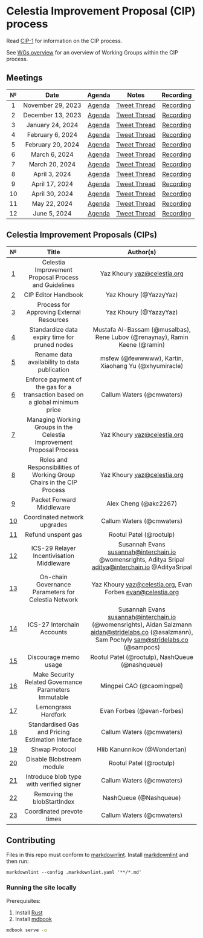 # Celestia Improvement Proposal (CIP) process

Read [CIP-1](./cip-1.md) for information on the CIP process.

See [WGs overview](../wgs/overview.md) for an overview of Working Groups within the CIP process.

## Meetings

| №  |       Date        |                          Agenda                          |                                   Notes                                   |                            Recording                            |
|:--:|:-----------------:|:--------------------------------------------------------:|:-------------------------------------------------------------------------:|:---------------------------------------------------------------:|
| 1  | November 29, 2023 |  [Agenda](https://github.com/celestiaorg/CIPs/issues/8)  |    [Tweet Thread](https://x.com/JoshCStein/status/1729893879191621702)    |    [Recording](https://www.youtube.com/watch?v=EhWHHmPo_5Q)     |
| 2  | December 13, 2023 | [Agenda](https://github.com/celestiaorg/CIPs/issues/22)  |    [Tweet Thread](https://x.com/JoshCStein/status/1734967567075168697)    |    [Recording](https://www.youtube.com/watch?v=yYt600kvf4g)     |
| 3  | January 24, 2024  | [Agenda](https://github.com/celestiaorg/CIPs/issues/40)  | [Tweet Thread](https://x.com/JoshCStein/status/1750187535911837848?s=20)  |    [Recording](https://www.youtube.com/watch?v=g_8e3h6iixM)     |
| 4  | February 6, 2024  | [Agenda](https://github.com/celestiaorg/CIPs/issues/61)  | [Tweet Thread](https://x.com/JoshCStein/status/1754898166313337310?s=20)  |    [Recording](https://www.youtube.com/watch?v=izDnDHZEbxg)     |
| 5  | February 20, 2024 | [Agenda](https://github.com/celestiaorg/CIPs/issues/71)  | [Tweet Thread](https://twitter.com/JoshCStein/status/1759972091724526084) | [Recording](https://youtube.com/live/WFPEMAuGEM0?feature=share) |
| 6  |   March 6, 2024   | [Agenda](https://github.com/celestiaorg/CIPs/issues/87)  | [Tweet Thread](https://twitter.com/JoshCStein/status/1765407703462031563) |    [Recording](https://www.youtube.com/watch?v=DEAkzrhSwMA)     |
| 7  |  March 20, 2024   | [Agenda](https://github.com/celestiaorg/CIPs/issues/95)  | [Tweet Thread](https://twitter.com/JoshCStein/status/1770480641290744157) |    [Recording](https://www.youtube.com/watch?v=B2NyDWht7xU)     |
| 8  |   April 3, 2024   | [Agenda](https://github.com/celestiaorg/CIPs/issues/107) | [Tweet Thread](https://twitter.com/JoshCStein/status/1775538935285862747) |    [Recording](https://www.youtube.com/watch?v=vBrjSExfRO8)     |
| 9  |  April 17, 2024   | [Agenda](https://github.com/celestiaorg/CIPs/issues/127) | [Tweet Thread](https://twitter.com/JoshCStein/status/1780612265667924032) |    [Recording](https://www.youtube.com/watch?v=Qwir10r9o7k)     |
| 10 |  April 30, 2024   | [Agenda](https://github.com/celestiaorg/CIPs/issues/134) |    [Tweet Thread](https://x.com/JoshCStein/status/1785309248248828133)    |    [Recording](https://www.youtube.com/watch?v=zWQsvPqPkC8)     |
| 11 |   May 22, 2024    | [Agenda](https://github.com/celestiaorg/CIPs/issues/142) |    [Tweet Thread](https://x.com/JoshCStein/status/1793312125235999082)    |    [Recording](https://www.youtube.com/watch?v=g6PMMaMmpxg)     |
| 12 |   June 5, 2024    | [Agenda](https://github.com/celestiaorg/CIPs/issues/149) |    [Tweet Thread](https://x.com/JoshCStein/status/1798381092493504830)    |    [Recording](https://www.youtube.com/watch?v=kV5_ANNhixI)     |

## Celestia Improvement Proposals (CIPs)

|           №           |                                    Title                                     |                                                                       Author(s)                                                                        |
|:---------------------:|:----------------------------------------------------------------------------:|:------------------------------------------------------------------------------------------------------------------------------------------------------:|
|  [1](./cip-1.md)  |             Celestia Improvement Proposal Process and Guidelines             |                                                             Yaz Khoury <yaz@celestia.org>                                                              |
|  [2](./cip-2.md)  |                             CIP Editor Handbook                              |                                                                 Yaz Khoury (@YazzyYaz)                                                                 |
|  [3](./cip-3.md)  |                   Process for Approving External Resources                   |                                                                 Yaz Khoury (@YazzyYaz)                                                                 |
|  [4](./cip-4.md)  |                Standardize data expiry time for pruned nodes                 |                                      Mustafa Al-Bassam (@musalbas), Rene Lubov (@renaynay), Ramin Keene (@ramin)                                       |
|  [5](./cip-5.md)  |                 Rename data availability to data publication                 |                                                  msfew (@fewwwww), Kartin, Xiaohang Yu (@xhyumiracle)                                                  |
|  [6](./cip-6.md)  | Enforce payment of the gas for a transaction based on a global minimum price |                                                               Callum Waters (@cmwaters)                                                                |
|  [7](./cip-7.md)  |     Managing Working Groups in the Celestia Improvement Proposal Process     |                                                             Yaz Khoury <yaz@celestia.org>                                                              |
|  [8](./cip-8.md)  |    Roles and Responsibilities of Working Group Chairs in the CIP Process     |                                                             Yaz Khoury <yaz@celestia.org>                                                              |
|  [9](./cip-9.md)  |                          Packet Forward Middleware                           |                                                                 Alex Cheng (@akc2267)                                                                  |
| [10](./cip-10.md) |                         Coordinated network upgrades                         |                                                               Callum Waters (@cmwaters)                                                                |
| [11](./cip-11.md) |                              Refund unspent gas                              |                                                                Rootul Patel (@rootulp)                                                                 |
| [12](./cip-12.md) |                  ICS-29 Relayer Incentivisation Middleware                   |                       Susannah Evans <susannah@interchain.io> @womensrights, Aditya Sripal <aditya@interchain.io> @AdityaSripal                        |
| [13](./cip-13.md) |             On-chain Governance Parameters for Celestia Network              |                                            Yaz Khoury <yaz@celestia.org>,  Evan Forbes <evan@celestia.org>                                             |
| [14](./cip-14.md) |                          ICS-27 Interchain Accounts                          | Susannah Evans <susannah@interchain.io> (@womensrights), Aidan Salzmann <aidan@stridelabs.co> (@asalzmann), Sam Pochyly <sam@stridelabs.co> (@sampocs) |
| [15](./cip-15.md) |                            Discourage memo usage                             |                                                    Rootul Patel (@rootulp), NashQueue (@nashqueue)                                                     |
| [16](./cip-16.md) |            Make Security Related Governance Parameters Immutable             |                                                               Mingpei CAO (@caomingpei)                                                                |
| [17](./cip-17.md) |                             Lemongrass Hardfork                              |                                                               Evan Forbes (@evan-forbes)                                                               |
| [18](./cip-18.md) |              Standardised Gas and Pricing Estimation Interface               |                                                               Callum Waters (@cmwaters)                                                                |
| [19](./cip-19.md) |                                Shwap Protocol                                |                                                              Hlib Kanunnikov (@Wondertan)                                                              |
| [20](./cip-20.md) |                          Disable Blobstream module                           |                                                                Rootul Patel (@rootulp)                                                                 |
| [21](./cip-21.md) |                   Introduce blob type with verified signer                   |                                                               Callum Waters (@cmwaters)                                                                |
| [22](./cip-22.md) |                         Removing the blobStartIndex                          |                                                                 NashQueue (@Nashqueue)                                                                 |
| [23](./cip-23.md) |                          Coordinated prevote times                           |                                                               Callum Waters (@cmwaters)                                                                |

## Contributing

Files in this repo must conform to [markdownlint](https://github.com/DavidAnson/markdownlint). Install [markdownlint](https://github.com/DavidAnson/markdownlint) and then run:

```shell
markdownlint --config .markdownlint.yaml '**/*.md'
```

### Running the site locally

Prerequisites: 
1. Install [Rust](https://www.rust-lang.org/tools/install)
1. Install [mdbook](https://rust-lang.github.io/mdBook/guide/installation.html)

```sh
mdbook serve -o
```
